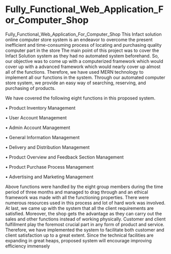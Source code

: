 # Fully_Functional_Web_Application_For_Computer_Shop

Fully_Functional_Web_Application_For_Computer_Shop This Infact solution online computer store system is an endeavor to overcome the present inefficient and time-consuming process of locating and purchasing quality computer part in the store The main point of this project was to cover the Infact Solution system as they had no automated system beforehand. So, our objective was to come up with a computerized framework which would cover up with a advanced framework which would nearly cover up almost all of the functions. Therefore, we have used MERN technology to implement all our functions in the system. Through our automated computer store system, we provide an easy way of searching, reserving, and purchasing of products.

We have covered the following eight functions in this proposed system.

• Product Inventory Management

• User Account Management

• Admin Account Management

• General Information Management

• Delivery and Distribution Management

• Product Overview and Feedback Section Management

• Product Purchase Process Management

• Advertising and Marketing Management

Above functions were handled by the eight group members during the time period of three months and managed to drag through and an ethical framework was made with all the functioning properties. There were numerous resources used in this process and lot of hard work was involved. At last, we came up with the system that all the client requirements are satisfied. Moreover, the shop gets the advantage as they can carry out the sales and other functions instead of working physically. Customer and client fulfillment play the foremost crucial part in any form of product and service. Therefore, we have implemented the system to facilitate both customer and client satisfaction up to a great extent. Since the technical facilities are expanding in great heaps, proposed system will encourage improving efficiency immensely
